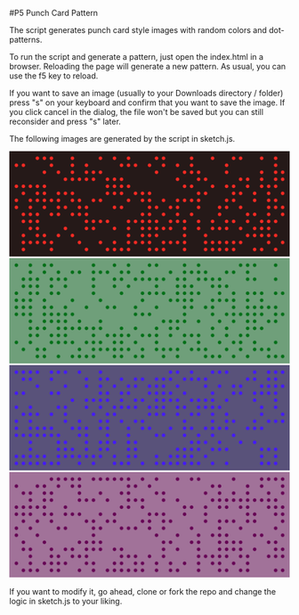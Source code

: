 #P5 Punch Card Pattern

The script generates punch card style images with random colors and dot-patterns.

To run the script and generate a pattern, just open the index.html in a browser.
Reloading the page will generate a new pattern. As usual, you can use the f5 key to reload.

If you want to save an image (usually to your Downloads directory / folder) press "s" on your keyboard and confirm that you want to save the image. If you click cancel in the dialog, the file won't be saved but you can still reconsider and press "s" later.

The following images are generated by the script in sketch.js.

<img src="assets/punchCardPattern-2-100-57.png"
    alt="example 1" />
<img src="assets/punchCardPattern-133-100-22.png"
    alt="example 2" />
<img src="assets/punchCardPattern-251-100-55.png"
    alt="example 3" />
<img src="assets/punchCardPattern-310-100-20.png"
    alt="example 4" />

If you want to modify it, go ahead, clone or fork the repo and change the logic in sketch.js to your liking.